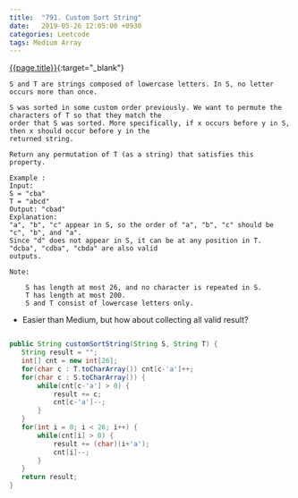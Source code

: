 ```yaml
---
title:  "791. Custom Sort String"
date:   2019-05-26 12:05:00 +0930
categories: Leetcode
tags: Medium Array
---
```


[{{page.title}}](https://leetcode.com/problems/custom-sort-string/){:target="_blank"}

    S and T are strings composed of lowercase letters. In S, no letter occurs more than once.

    S was sorted in some custom order previously. We want to permute the characters of T so that they match the
    order that S was sorted. More specifically, if x occurs before y in S, then x should occur before y in the
    returned string.

    Return any permutation of T (as a string) that satisfies this property.

    Example :
    Input:
    S = "cba"
    T = "abcd"
    Output: "cbad"
    Explanation:
    "a", "b", "c" appear in S, so the order of "a", "b", "c" should be "c", "b", and "a".
    Since "d" does not appear in S, it can be at any position in T. "dcba", "cdba", "cbda" are also valid
    outputs.

    Note:

        S has length at most 26, and no character is repeated in S.
        T has length at most 200.
        S and T consist of lowercase letters only.

* Easier than Medium, but how about collecting all valid result?

```java

public String customSortString(String S, String T) {
   String result = "";
   int[] cnt = new int[26];
   for(char c : T.toCharArray()) cnt[c-'a']++;
   for(char c : S.toCharArray()) {
       while(cnt[c-'a'] > 0) {
           result += c;
           cnt[c-'a']--;
       }
   }
   for(int i = 0; i < 26; i++) {
       while(cnt[i] > 0) {
           result += (char)(i+'a');
           cnt[i]--;
       }
   }
   return result;
}
```
